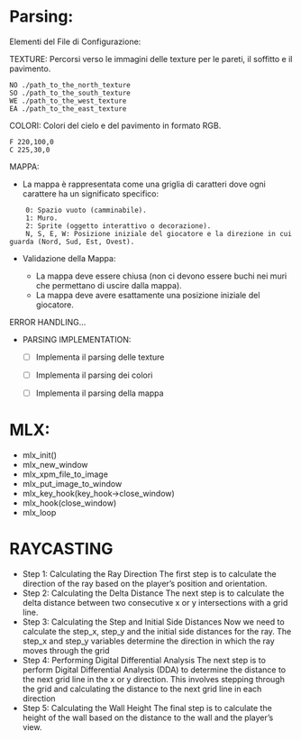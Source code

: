 # Parsing:

Elementi del File di Configurazione:

TEXTURE: Percorsi verso le immagini delle texture per le pareti, il soffitto e il pavimento.

	NO ./path_to_the_north_texture
	SO ./path_to_the_south_texture
	WE ./path_to_the_west_texture
	EA ./path_to_the_east_texture

COLORI: Colori del cielo e del pavimento in formato RGB.
```  
F 220,100,0
C 225,30,0
```
MAPPA:

- La mappa è rappresentata come una griglia di caratteri dove ogni carattere ha un significato specifico:
```
    0: Spazio vuoto (camminabile).
    1: Muro.
    2: Sprite (oggetto interattivo o decorazione).
    N, S, E, W: Posizione iniziale del giocatore e la direzione in cui guarda (Nord, Sud, Est, Ovest).
```
- Validazione della Mappa:

  - La mappa deve essere chiusa (non ci devono essere buchi nei muri che permettano di uscire dalla mappa).
  - La mappa deve avere esattamente una posizione iniziale del giocatore.

ERROR HANDLING...

- PARSING IMPLEMENTATION:

    - [ ] Implementa il parsing delle texture
    - [ ] Implementa il parsing dei colori
    - [ ] Implementa il parsing della mappa


# MLX:

- mlx_init()
- mlx_new_window
- mlx_xpm_file_to_image
- mlx_put_image_to_window
- mlx_key_hook(key_hook->close_window)
- mlx_hook(close_window)
- mlx_loop

# RAYCASTING

- Step 1: 
  Calculating the Ray Direction
The first step is to calculate the direction of the ray based on the player’s position and orientation.
- Step 2: Calculating the Delta Distance
The next step is to calculate the delta distance between two consecutive x or y intersections with a grid line.
- Step 3: Calculating the Step and Initial Side Distances
Now we need to calculate the step_x, step_y and the initial side distances for the ray. The step_x and step_y variables determine the direction in which the ray moves through the grid
- Step 4: Performing Digital Differential Analysis
The next step is to perform Digital Differential Analysis (DDA) to determine the distance to the next grid line in the x or y direction. This involves stepping through the grid and calculating the distance to the next grid line in each direction
- Step 5: Calculating the Wall Height
The final step is to calculate the height of the wall based on the distance to the wall and the player’s view.